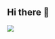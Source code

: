 ## Hi there 👋
<img src="https://img.shields.io/badge/Python-3DDC84?style=flat-square&logo=Python&logoColor=black&<lableColor=black>&fontColor=white"/>

